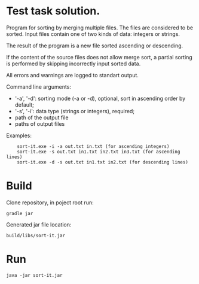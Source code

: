 # Test task solution.

Program for sorting by merging multiple files. The files are considered to be sorted.
Input files contain one of two kinds of data: integers or strings.

The result of the program is a new file sorted ascending or descending.

If the content of the source files does not allow merge sort, a partial sorting is performed by skipping incorrectly input sorted data.

All errors and warnings are logged to standart output.

Command line arguments:
  - '-a', '-d': sorting mode (-a or -d), optional, sort in ascending order by default;
  - '-s', '-i': data type (strings or integers), required;
  - path of the output file
  - paths of output files

Examples:

        sort-it.exe -i -a out.txt in.txt (for ascending integers)
        sort-it.exe -s out.txt in1.txt in2.txt in3.txt (for ascending lines)
        sort-it.exe -d -s out.txt in1.txt in2.txt (for descending lines)

# Build
Clone repository, in poject root run:
    
    gradle jar
Generated jar file location: 
    
    build/libs/sort-it.jar

# Run
    java -jar sort-it.jar
